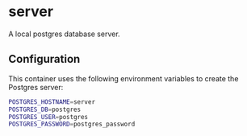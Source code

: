 # server

A local postgres database server.

## Configuration

This container uses the following environment variables to create the Postgres server:

```bash
POSTGRES_HOSTNAME=server
POSTGRES_DB=postgres
POSTGRES_USER=postgres
POSTGRES_PASSWORD=postgres_password
```